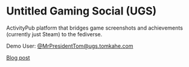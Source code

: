 # Untitled Gaming Social (UGS)

ActivityPub platform that bridges game screenshots and achievements (currently just Steam) to the fediverse.

Demo User: [@MrPresidentTom@ugs.tomkahe.com](https://ugs.tomkahe.com/user/MrPresidentTom)

[Blog post](https://tomcasavant.com/untitled-gaming-social/)
